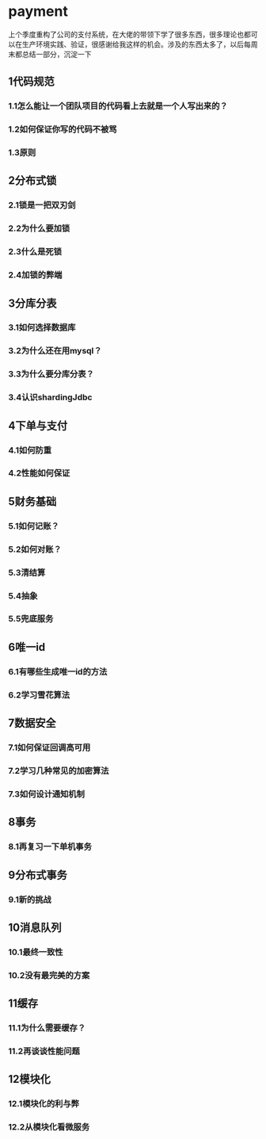 # payment
上个季度重构了公司的支付系统，在大佬的带领下学了很多东西，很多理论也都可以在生产环境实践、验证，很感谢给我这样的机会。涉及的东西太多了，以后每周末都总结一部分，沉淀一下

## 1代码规范

### 1.1怎么能让一个团队项目的代码看上去就是一个人写出来的？

### 1.2如何保证你写的代码不被骂

### 1.3原则

## 2分布式锁

### 2.1锁是一把双刃剑

### 2.2为什么要加锁

### 2.3什么是死锁

### 2.4加锁的弊端


## 3分库分表

### 3.1如何选择数据库

### 3.2为什么还在用mysql？

### 3.3为什么要分库分表？

### 3.4认识shardingJdbc


## 4下单与支付

### 4.1如何防重

### 4.2性能如何保证

## 5财务基础

### 5.1如何记账？

### 5.2如何对账？

### 5.3清结算

### 5.4抽象

### 5.5兜底服务

## 6唯一id

### 6.1有哪些生成唯一id的方法

### 6.2学习雪花算法


##  7数据安全

### 7.1如何保证回调高可用

### 7.2学习几种常见的加密算法

### 7.3如何设计通知机制


## 8事务

### 8.1再复习一下单机事务


## 9分布式事务

### 9.1新的挑战


## 10消息队列

### 10.1最终一致性

### 10.2没有最完美的方案


## 11缓存

### 11.1为什么需要缓存？

### 11.2再谈谈性能问题


## 12模块化

### 12.1模块化的利与弊

### 12.2从模块化看微服务
